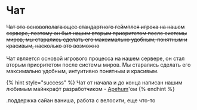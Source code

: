 # Чат

~~Чат это основополагающее стандартного геймплея игрока на нашем сервере, поэтому он был нашим вторым приоритетом после системы миров, мы старались сделать его максимально удобным, понятным и красивым, насколько это возможно~~\
\
Чат является основой игрового процесса на нашем сервере, он стал вторым приоритетом после системы миров. Мы старались сделать его максимально удобным, интуитивно понятным и красивым.

{% hint style="success" %}
Чат от начала и до конца написан нашим любимым майнкрафт разработчиком - [Apehum](https://t.me/arehum)'ом
{% endhint %}





.поддержка сайан ваниша, работа с велосити, еще что-то

